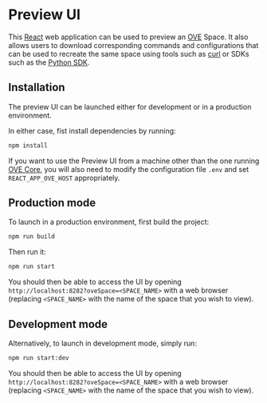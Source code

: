 # Preview UI

This [React](https://reactjs.org/) web application can be used to preview an [OVE](https://github.com/ove/ove) Space. It also allows users to download corresponding commands and configurations that can be used to recreate the same space using tools such as [curl](https://curl.haxx.se/docs/manpage.html) or SDKs such as the [Python SDK](https://github.com/ove/ove-sdks/tree/master/python).


## Installation

The preview UI can be launched either for development or in a production environment. 

In either case, fist install dependencies by running:

```sh
npm install
```

If you want to use the Preview UI from a machine other than the one running [OVE Core](https://github.com/ove/ove), you will also need to modify the configuration file `.env` and set `REACT_APP_OVE_HOST` appropriately.

## Production mode

To launch in a production environment, first build the project:

```sh
npm run build
```

Then run it:

```sh
npm run start
```

You should then be able to access the UI by opening `http://localhost:8282?oveSpace=<SPACE_NAME>` with a web browser (replacing `<SPACE_NAME>` with the name of the space that you wish to view).

## Development mode

Alternatively, to launch in development mode, simply run:

```sh
npm run start:dev
```

You should then be able to access the UI by opening `http://localhost:8282?oveSpace=<SPACE_NAME>` with a web browser (replacing `<SPACE_NAME>` with the name of the space that you wish to view).
